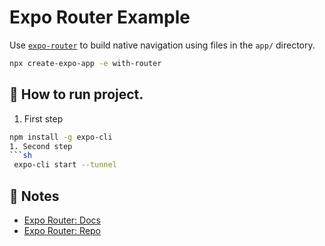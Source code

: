 # Expo Router Example

Use [`expo-router`](https://expo.github.io/router) to build native navigation using files in the `app/` directory.

```sh
npx create-expo-app -e with-router
```
## 🚀 How to run project.
1. First step
```sh
npm install -g expo-cli
1. Second step
```sh
 expo-cli start --tunnel
 ```

## 📝 Notes

- [Expo Router: Docs](https://expo.github.io/router)
- [Expo Router: Repo](https://github.com/expo/router)
